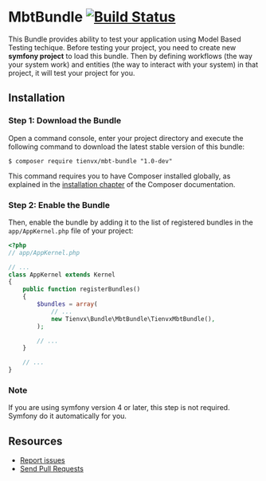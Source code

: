 # MbtBundle [![Build Status](https://travis-ci.org/tienvx/mbt-bundle.svg?branch=master)](https://travis-ci.org/tienvx/mbt-bundle)

This Bundle provides ability to test your application using Model Based Testing
techique. Before testing your project, you need to create new **symfony project**
to load this bundle. Then by defining workflows (the way your system work) and
entities (the way to interact with your system) in that project, it will test
your project for you.

## Installation

### Step 1: Download the Bundle

Open a command console, enter your project directory and execute the
following command to download the latest stable version of this bundle:

```console
$ composer require tienvx/mbt-bundle "1.0-dev"
```

This command requires you to have Composer installed globally, as explained
in the [installation chapter](https://getcomposer.org/doc/00-intro.md)
of the Composer documentation.

### Step 2: Enable the Bundle

Then, enable the bundle by adding it to the list of registered bundles
in the `app/AppKernel.php` file of your project:

```php
<?php
// app/AppKernel.php

// ...
class AppKernel extends Kernel
{
    public function registerBundles()
    {
        $bundles = array(
            // ...
            new Tienvx\Bundle\MbtBundle\TienvxMbtBundle(),
        );

        // ...
    }

    // ...
}
```

### Note
If you are using symfony version 4 or later, this step is not required. Symfony do it
automatically for you.

## Resources

  * [Report issues](https://github.com/tienvx/mbt-bundle/issues)
  * [Send Pull Requests](https://github.com/tienvx/mbt-bundle/pulls)
